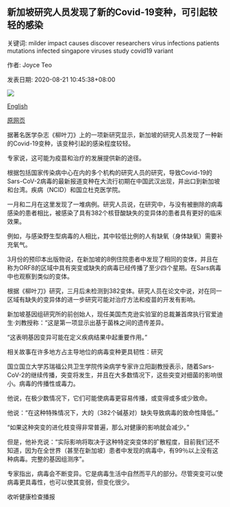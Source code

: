 ## 新加坡研究人员发现了新的Covid-19变种，可引起较轻的感染

关键词: milder impact causes discover researchers virus infections patients mutations infected singapore viruses study covid19 variant

作者: Joyce Teo

发表日期: 2020-08-21 10:45:38+08:00

![](https://www.straitstimes.com/sites/default/files/styles/x_large/public/articles/2020/08/21/nz_tampinter_210870.jpg?itok=u2xp-TLI)

[English](Singapore%20researchers%20discover%20new%20Covid-19%20variant%20which%20causes%20milder%20infections.md)

[原网页](https://www.straitstimes.com/singapore/health/singapore-researchers-discover-new-covid-19-variant-which-causes-milder-infections)

据著名医学杂志《柳叶刀》上的一项新研究显示，新加坡的研究人员发现了一种新的Covid-19变种，该变种引起的感染程度较轻。

专家说，这可能为疫苗和治疗的发展提供新的途径。

根据包括国家传染病中心在内的多个机构的研究人员的研究，导致Covid-19的Sars-CoV-2病毒的最新报道变种在大流行初期在中国武汉出现，并出口到新加坡和台湾。疾病（NCID）和国立杜克医学院。

一月和二月在这里发现了一堆病例。研究人员说，在研究中，与没有被删除的病毒感染的患者相比，被感染了具有382个核苷酸缺失的变异体的患者具有更好的临床效果。

例如，与感染野生型病毒的人相比，其中较低比例的人有​​缺氧（身体缺氧）需要补充氧气。

3月份的预印本出版物说，在新加坡的8例住院患者中发现了相同的变体，并且在称为ORF8的区域中具有突变或缺失的病毒已经传播了至少四个星期。在Sars病毒中也观察到类似的变体。

根据《柳叶刀》研究，三月后未检测到382变体。研究人员在论文中说，对在同一区域有缺失的变异体的进一步研究可能对治疗方法和疫苗的开发有影响。

新加坡基因组研究所的前创始人，现任美国杰克逊实验室的总裁兼首席执行官爱迪生·刘教授称：“这是第一项显示出基于菌株之间的遗传差异。

“这表明基因变异可能在定义疾病结果中起重要作用。”

相关故事在许多地方占主导地位的病毒变种更具韧性：研究

国立国立大学苏瑞福公共卫生学院传染病学专家许立阳副教授表示，随着Sars-CoV-2的继续传播，突变将发生，并且在大多数情况下，这些突变对细菌的影响很小。病毒的传播性或毒力。

他说，在极少数情况下，它们可能使病毒更容易传播，或变得或多或少致命。

他说：“在这种特殊情况下，大的（382个碱基对）缺失导致病毒的致命性降低。”

“如果这种突变的进化枝变得非常普遍，那么对健康的影响就会减少。”

但是，他补充说：“实际影响将取决于这种特定突变体的扩散程度，目前我们还不知道，因为在全世界（甚至在新加坡）患者中发现的病毒中，有99％以上没有这种病毒。完整的基因组测序”。

专家指出，病毒会不断变异。它是病毒生活中自然而平凡的部分。尽管突变可以使病毒更具毒性，也可以使其变弱，但变化很少。

收听健康检查播报